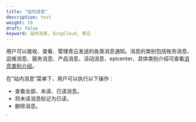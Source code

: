 ```yaml
---
title: "站内消息"
description: test
weight: 10
draft: false
keyword: 站内消息, QingCloud, 青云
---
```


用户可以接收、查看、管理青云发送的各类消息通知。消息的类别包括账务消息、运维消息、服务消息、产品消息、活动消息、epicenter、具体类别介绍可查看[消息类别介绍](/services/notification-center/manual/notify_config/#消息类别介绍)。

在“站内消息”菜单下，用户可以执行以下操作：

- 查看全部、未读、已读消息。
- 将未读消息标记为已读。
- 删除消息。

<img src="../../_images/main_site.png" style="zoom:20%;" />
